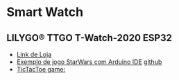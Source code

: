 # Smart Watch

## LILYGO® TTGO T-Watch-2020 ESP32

* [Link de Loja](https://www.banggood.com/LILYGO-TTGO-T-Watch-2020-ESP32-Main-Chip-1_54-Inch-Touch-Display-Programmable-Wearable-Environmental-Interaction-Watch-p-1671427.html?utm_design=18&utm_email=1601665838_2332&utm_source=emarsys&utm_medium=Neworder171109&utm_campaign=trigger-order&utm_content=linux&sc_src=email_2675773&sc_eh=d90088e074880e2b1&sc_llid=25950203&sc_lid=105229698&sc_uid=IHrPnbef8C&cur_warehouse=CN)
* [Exemplo de jogo StarWars com Arduino IDE](https://www.youtube.com/watch?v=DP5gR2EsZqI) [github](https://github.com/VolosR/SpaceWarsTTWatch2020)
* [TicTacToe game:](https://github.com/VolosR/TicTacToiTTGOWatch)

